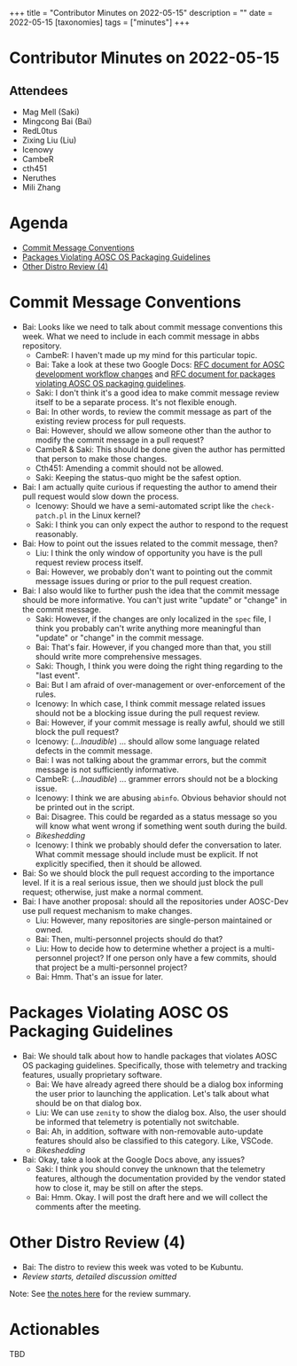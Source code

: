 +++
title = "Contributor Minutes on 2022-05-15"
description = ""
date = 2022-05-15
[taxonomies]
tags = ["minutes"]
+++

Contributor Minutes on 2022-05-15
=================================

Attendees
---------
- Mag Mell (Saki)
- Mingcong Bai (Bai)
- RedL0tus
- Zixing Liu (Liu)
- Icenowy
- CambeR
- cth451
- Neruthes
- Mili Zhang

Agenda
======

- [Commit Message Conventions](#commit-message-conventions)
- [Packages Violating AOSC OS Packaging Guidelines](#packages-violating-aosc-os-packaging-guidelines)
- [Other Distro Review (4)](#other-distro-review-4)

Commit Message Conventions
===============================
- Bai: Looks like we need to talk about commit message conventions this week. What we need to include in each commit message in abbs repository.
    - CambeR: I haven't made up my mind for this particular topic.
    - Bai: Take a look at these two Google Docs: [RFC document for AOSC development workflow changes](https://docs.google.com/document/d/1PTUldyg88yyuYsewpbtvvTk2MCQ_Toy3cEGmrxeOXpk) and [RFC document for packages violating AOSC OS packaging guidelines](https://docs.google.com/document/d/1TBtWwNYjsXopRo-ZddHTbNtPVJqEjnSXzNfO7Y7ouMw).
    - Saki: I don't think it's a good idea to make commit message review itself to be a separate process. It's not flexible enough.
    - Bai: In other words, to review the commit message as part of the existing review process for pull requests.
    - Bai: However, should we allow someone other than the author to modify the commit message in a pull request?
    - CambeR & Saki: This should be done given the author has permitted that person to make those changes.
    - Cth451: Amending a commit should not be allowed.
    - Saki: Keeping the status-quo might be the safest option.
- Bai: I am actually quite curious if requesting the author to amend their pull request would slow down the process.
    - Icenowy: Should we have a semi-automated script like the `check-patch.pl` in the Linux kernel?
    - Saki: I think you can only expect the author to respond to the request reasonably.
- Bai: How to point out the issues related to the commit message, then?
    - Liu: I think the only window of opportunity you have is the pull request review process itself.
    - Bai: However, we probably don't want to pointing out the commit message issues during or prior to the pull request creation.
- Bai: I also would like to further push the idea that the commit message should be more informative. You can't just write "update" or "change" in the commit message.
    - Saki: However, if the changes are only localized in the `spec` file, I think you probably can't write anything more meaningful than "update" or "change" in the commit message.
    - Bai: That's fair. However, if you changed more than that, you still should write more comprehensive messages.
    - Saki: Though, I think you were doing the right thing regarding to the "last event".
    - Bai: But I am afraid of over-management or over-enforcement of the rules.
    - Icenowy: In which case, I think commit message related issues should not be a blocking issue during the pull request review.
    - Bai: However, if your commit message is really awful, should we still block the pull request?
    - Icenowy: (...*Inaudible*) ... should allow some language related defects in the commit message.
    - Bai: I was not talking about the grammar errors, but the commit message is not sufficiently informative.
    - CambeR: (...*Inaudible*) ... grammer errors should not be a blocking issue.
    - Icenowy: I think we are abusing `abinfo`. Obvious behavior should not be printed out in the script.
    - Bai: Disagree. This could be regarded as a status message so you will know what went wrong if something went south during the build.
    - *Bikeshedding*
    - Icenowy: I think we probably should defer the conversation to later. What commit message should include must be explicit. If not explicitly specified, then it should be allowed.
- Bai: So we should block the pull request according to the importance level. If it is a real serious issue, then we should just block the pull request; otherwise, just make a normal comment.
- Bai: I have another proposal: should all the repositories under AOSC-Dev use pull request mechanism to make changes.
    - Liu: However, many repositories are single-person maintained or owned.
    - Bai: Then, multi-personnel projects should do that?
    - Liu: How to decide how to determine whether a project is a multi-personnel project? If one person only have a few commits, should that project be a multi-personnel project?
    - Bai: Hmm. That's an issue for later.

Packages Violating AOSC OS Packaging Guidelines
===============================================
- Bai: We should talk about how to handle packages that violates AOSC OS packaging guidelines. Specifically, those with telemetry and tracking features, usually proprietary software.
    - Bai: We have already agreed there should be a dialog box informing the user prior to launching the application. Let's talk about what should be on that dialog box.
    - Liu: We can use `zenity` to show the dialog box. Also, the user should be informed that telemetry is potentially not switchable.
    - Bai: Ah, in addition, software with non-removable auto-update features should also be classified to this category. Like, VSCode.
    - *Bikeshedding*
- Bai: Okay, take a look at the Google Docs above, any issues?
    - Saki: I think you should convey the unknown that the telemetry features, although the documentation provided by the vendor stated how to close it, may be still on after the steps.
    - Bai: Hmm. Okay. I will post the draft here and we will collect the comments after the meeting.

Other Distro Review (4)
===============================
- Bai: The distro to review this week was voted to be Kubuntu.
- *Review starts, detailed discussion omitted*

Note: See [the notes here](@/developer/notes/distro-survey-2022.md#kubuntu) for the review summary.


Actionables
===========
TBD
